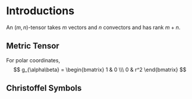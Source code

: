 # Introductions

An $(m,n)$-tensor takes $m$ vectors and $n$ convectors and has rank $m+n$.

## Metric Tensor

For polar coordinates,
$$
g_{\alpha\beta} = \begin{bmatrix}
1 & 0 \\\
0 & r^2
\end{bmatrix}
$$

## Christoffel Symbols

